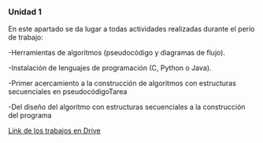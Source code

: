 ### Unidad 1 

En este apartado se da lugar a todas actividades realizadas durante el perio de trabajo:

-Herramientas de algoritmos
(pseudocódigo y diagramas de
flujo).

-Instalación de lenguajes de
programación (C, Python o Java).

-Primer acercamiento a la
construcción de algoritmos con
estructuras secuenciales en
pseudocódigoTarea

-Del diseño del algoritmo con
estructuras secuenciales a la
construcción del programa

[Link de los trabajos en Drive ](https://drive.google.com/drive/folders/1r9wZRN7D7BfF9Ng0_IaujF5ySU81kIzj?usp=drive_link)
